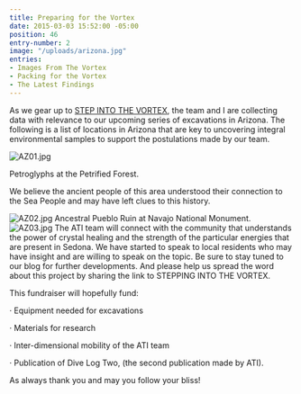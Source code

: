 ```yaml
---
title: Preparing for the Vortex
date: 2015-03-03 15:52:00 -05:00
position: 46
entry-number: 2
image: "/uploads/arizona.jpg"
entries:
- Images From The Vortex
- Packing for the Vortex
- The Latest Findings
---
```


As we gear up to [STEP INTO THE VORTEX](http://www.indiegogo.com/projects/stepping-into-the-vortex), the team and I are collecting data with relevance to our upcoming series of excavations in Arizona. The following is a list of locations in Arizona that are key to uncovering integral environmental samples to support the postulations made by our team.

![AZ01.jpg](/uploads/AZ01.jpg)

Petroglyphs at the Petrified Forest.

We believe the ancient people of this area understood their connection to the Sea People and may have left clues to this history.

![AZ02.jpg](/uploads/AZ02.jpg)
Ancestral Pueblo Ruin at Navajo National Monument.
![AZ03.jpg](/uploads/AZ03.jpg)
The ATI team will connect with the community that understands the power of crystal healing and the strength of the particular energies that are present in Sedona. We have started to speak to local residents who may have insight and are willing to speak on the topic. 
Be sure to stay tuned to our blog for further developments. And please help us spread the word about this project by sharing the link to STEPPING INTO THE VORTEX.  

This fundraiser will hopefully fund:

· Equipment needed for excavations

· Materials for research

· Inter-dimensional mobility of the ATI team

· Publication of Dive Log Two, (the second publication made by ATI).

 

As always thank you and may you follow your bliss!